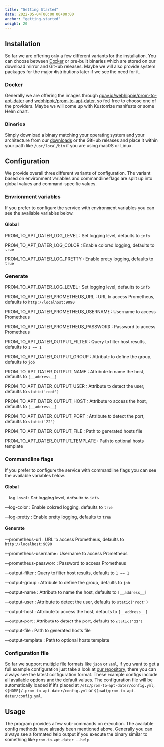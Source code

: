 ```yaml
---
title: "Getting Started"
date: 2022-05-04T00:00:00+00:00
anchor: "getting-started"
weight: 20
---
```


## Installation

So far we are offering only a few different variants for the installation. You
can choose between [Docker][docker] or pre-built binaries which are stored on
our download mirror and GitHub releases. Maybe we will also provide system
packages for the major distributions later if we see the need for it.

### Docker

Generally we are offering the images through
[quay.io/webhippie/prom-to-apt-dater][quay] and
[webhippie/prom-to-apt-dater][dockerhub], so feel free to choose one of the
providers. Maybe we will come up with Kustomize manifests or some Helm chart.

### Binaries

Simply download a binary matching your operating system and your architecture
from our [downloads][downloads] or the GitHub releases and place it within your
path like `/usr/local/bin` if you are using macOS or Linux.

## Configuration

We provide overall three different variants of configuration. The variant based
on environment variables and commandline flags are split up into global values
and command-specific values.

### Envrionment variables

If you prefer to configure the service with environment variables you can see
the available variables below.

#### Global

PROM_TO_APT_DATER_LOG_LEVEL
: Set logging level, defaults to `info`

PROM_TO_APT_DATER_LOG_COLOR
: Enable colored logging, defaults to `true`

PROM_TO_APT_DATER_LOG_PRETTY
: Enable pretty logging, defaults to `true`

### Generate

PROM_TO_APT_DATER_LOG_LEVEL
: Set logging level, defaults to `info`

PROM_TO_APT_DATER_PROMETHEUS_URL
: URL to access Prometheus, defaults to `http://localhost:9090`

PROM_TO_APT_DATER_PROMETHEUS_USERNAME
: Username to access Prometheus

PROM_TO_APT_DATER_PROMETHEUS_PASSWORD
: Password to access Prometheus

PROM_TO_APT_DATER_OUTPUT_FILTER
: Query to filter host results, defaults to `1 == 1`

PROM_TO_APT_DATER_OUTPUT_GROUP
: Attribute to define the group, defaults to `job`

PROM_TO_APT_DATER_OUTPUT_NAME
: Attribute to name the host, defaults to `[__address__]`

PROM_TO_APT_DATER_OUTPUT_USER
: Attribute to detect the user, defaults to `static('root')`

PROM_TO_APT_DATER_OUTPUT_HOST
: Attribute to access the host, defaults to `[__address__]`

PROM_TO_APT_DATER_OUTPUT_PORT
: Attribute to detect the port, defaults to `static('22')`

PROM_TO_APT_DATER_OUTPUT_FILE
: Path to generated hosts file

PROM_TO_APT_DATER_OUTPUT_TEMPLATE
: Path to optional hosts template

### Commandline flags

If you prefer to configure the service with commandline flags you can see the
available variables below.

#### Global

--log-level
: Set logging level, defaults to `info`

--log-color
: Enable colored logging, defaults to `true`

--log-pretty
: Enable pretty logging, defaults to `true`

#### Generate

--prometheus-url
: URL to access Prometheus, defaults to `http://localhost:9090`

--prometheus-username
: Username to access Prometheus

--prometheus-password
: Password to access Prometheus

--output-filter
: Query to filter host results, defaults to `1 == 1`

--output-group
: Attribute to define the group, defaults to `job`

--output-name
: Attribute to name the host, defaults to `[__address__]`

--output-user
: Attribute to detect the user, defaults to `static('root')`

--output-host
: Attribute to access the host, defaults to `[__address__]`

--output-port
: Attribute to detect the port, defaults to `static('22')`

--output-file
: Path to generated hosts file

--output-template
: Path to optional hosts template

### Configuration file

So far we support multiple file formats like `json` or `yaml`, if you want to
get a full example configuration just take a look at [our repository][repo],
there you can always see the latest configuration format. These example configs
include all available options and the default values. The configuration file
will be automatically loaded if it's placed at
`/etc/prom-to-apt-dater/config.yml`, `${HOME}/.prom-to-apt-dater/config.yml` or
`$(pwd)/prom-to-apt-dater/config.yml`.

## Usage

The program provides a few sub-commands on execution. The available config
methods have already been mentioned above. Generally you can always see a
formated help output if you execute the binary similar to something like
 `prom-to-apt-dater --help`.

[docker]: https://www.docker.com/
[quay]: https://quay.io/repository/webhippie/prom-to-apt-dater
[dockerhub]: https://hub.docker.com/r/webhippie/prom-to-apt-dater
[downloads]: https://dl.webhippie.de/
[repo]: https://github.com/webhippie/prom-to-apt-dater/tree/master/config

